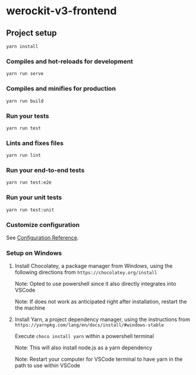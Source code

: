 # werockit-v3-frontend

## Project setup
```
yarn install
```

### Compiles and hot-reloads for development
```
yarn run serve
```

### Compiles and minifies for production
```
yarn run build
```

### Run your tests
```
yarn run test
```

### Lints and fixes files
```
yarn run lint
```

### Run your end-to-end tests
```
yarn run test:e2e
```

### Run your unit tests
```
yarn run test:unit
```

### Customize configuration
See [Configuration Reference](https://cli.vuejs.org/config/).

### Setup on Windows
1. Install Chocolatey, a package manager from Windows, using the following directions from `https://chocolatey.org/install`

    Note: Opted to use powershell since it also directly integrates into VSCode

    Note: If does not work as anticipated right after installation, restart the the machine

2. Install Yarn, a project dependency manager, using the instructions from `https://yarnpkg.com/lang/en/docs/install/#windows-stable`

    Execute ```choco install yarn``` within a powershell terminal

    Note: This will also install node.js as a yarn dependency

    Note: Restart your computer for VSCode terminal to have yarn in the path to use within VSCode

